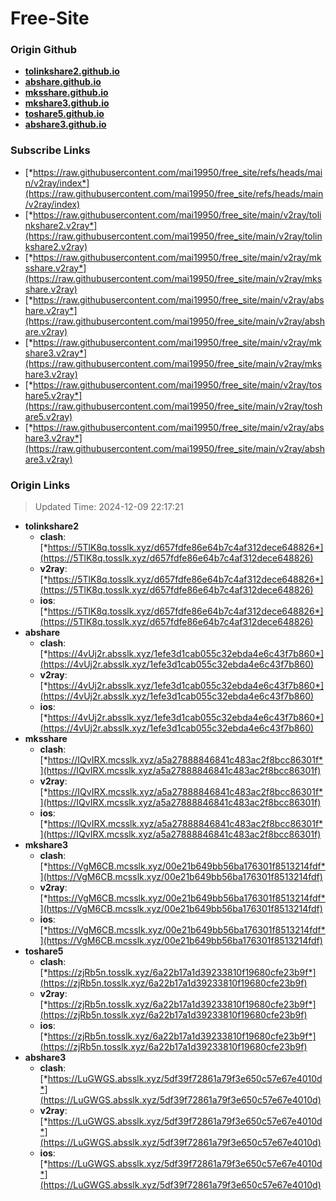 # Free-Site

### Origin Github

- [**tolinkshare2.github.io**](https://github.com/tolinkshare2/tolinkshare2.github.io)
- [**abshare.github.io**](https://github.com/abshare/abshare.github.io)
- [**mksshare.github.io**](https://github.com/mksshare/mksshare.github.io)
- [**mkshare3.github.io**](https://github.com/mkshare3/mkshare3.github.io)
- [**toshare5.github.io**](https://github.com/toshare5/toshare5.github.io)
- [**abshare3.github.io**](https://github.com/abshare3/abshare3.github.io)

### Subscribe Links

- [*https://raw.githubusercontent.com/mai19950/free_site/refs/heads/main/v2ray/index*](https://raw.githubusercontent.com/mai19950/free_site/refs/heads/main/v2ray/index)
- [*https://raw.githubusercontent.com/mai19950/free_site/main/v2ray/tolinkshare2.v2ray*](https://raw.githubusercontent.com/mai19950/free_site/main/v2ray/tolinkshare2.v2ray)
- [*https://raw.githubusercontent.com/mai19950/free_site/main/v2ray/mksshare.v2ray*](https://raw.githubusercontent.com/mai19950/free_site/main/v2ray/mksshare.v2ray)
- [*https://raw.githubusercontent.com/mai19950/free_site/main/v2ray/abshare.v2ray*](https://raw.githubusercontent.com/mai19950/free_site/main/v2ray/abshare.v2ray)
- [*https://raw.githubusercontent.com/mai19950/free_site/main/v2ray/mkshare3.v2ray*](https://raw.githubusercontent.com/mai19950/free_site/main/v2ray/mkshare3.v2ray)
- [*https://raw.githubusercontent.com/mai19950/free_site/main/v2ray/toshare5.v2ray*](https://raw.githubusercontent.com/mai19950/free_site/main/v2ray/toshare5.v2ray)
- [*https://raw.githubusercontent.com/mai19950/free_site/main/v2ray/abshare3.v2ray*](https://raw.githubusercontent.com/mai19950/free_site/main/v2ray/abshare3.v2ray)

### Origin Links

> Updated Time: 2024-12-09 22:17:21

- **tolinkshare2**
  - **clash**: [*https://5TlK8q.tosslk.xyz/d657fdfe86e64b7c4af312dece648826*](https://5TlK8q.tosslk.xyz/d657fdfe86e64b7c4af312dece648826)
  - **v2ray**: [*https://5TlK8q.tosslk.xyz/d657fdfe86e64b7c4af312dece648826*](https://5TlK8q.tosslk.xyz/d657fdfe86e64b7c4af312dece648826)
  - **ios**: [*https://5TlK8q.tosslk.xyz/d657fdfe86e64b7c4af312dece648826*](https://5TlK8q.tosslk.xyz/d657fdfe86e64b7c4af312dece648826)
- **abshare**
  - **clash**: [*https://4vUj2r.absslk.xyz/1efe3d1cab055c32ebda4e6c43f7b860*](https://4vUj2r.absslk.xyz/1efe3d1cab055c32ebda4e6c43f7b860)
  - **v2ray**: [*https://4vUj2r.absslk.xyz/1efe3d1cab055c32ebda4e6c43f7b860*](https://4vUj2r.absslk.xyz/1efe3d1cab055c32ebda4e6c43f7b860)
  - **ios**: [*https://4vUj2r.absslk.xyz/1efe3d1cab055c32ebda4e6c43f7b860*](https://4vUj2r.absslk.xyz/1efe3d1cab055c32ebda4e6c43f7b860)
- **mksshare**
  - **clash**: [*https://IQvIRX.mcsslk.xyz/a5a27888846841c483ac2f8bcc86301f*](https://IQvIRX.mcsslk.xyz/a5a27888846841c483ac2f8bcc86301f)
  - **v2ray**: [*https://IQvIRX.mcsslk.xyz/a5a27888846841c483ac2f8bcc86301f*](https://IQvIRX.mcsslk.xyz/a5a27888846841c483ac2f8bcc86301f)
  - **ios**: [*https://IQvIRX.mcsslk.xyz/a5a27888846841c483ac2f8bcc86301f*](https://IQvIRX.mcsslk.xyz/a5a27888846841c483ac2f8bcc86301f)
- **mkshare3**
  - **clash**: [*https://VgM6CB.mcsslk.xyz/00e21b649bb56ba176301f8513214fdf*](https://VgM6CB.mcsslk.xyz/00e21b649bb56ba176301f8513214fdf)
  - **v2ray**: [*https://VgM6CB.mcsslk.xyz/00e21b649bb56ba176301f8513214fdf*](https://VgM6CB.mcsslk.xyz/00e21b649bb56ba176301f8513214fdf)
  - **ios**: [*https://VgM6CB.mcsslk.xyz/00e21b649bb56ba176301f8513214fdf*](https://VgM6CB.mcsslk.xyz/00e21b649bb56ba176301f8513214fdf)
- **toshare5**
  - **clash**: [*https://zjRb5n.tosslk.xyz/6a22b17a1d39233810f19680cfe23b9f*](https://zjRb5n.tosslk.xyz/6a22b17a1d39233810f19680cfe23b9f)
  - **v2ray**: [*https://zjRb5n.tosslk.xyz/6a22b17a1d39233810f19680cfe23b9f*](https://zjRb5n.tosslk.xyz/6a22b17a1d39233810f19680cfe23b9f)
  - **ios**: [*https://zjRb5n.tosslk.xyz/6a22b17a1d39233810f19680cfe23b9f*](https://zjRb5n.tosslk.xyz/6a22b17a1d39233810f19680cfe23b9f)
- **abshare3**
  - **clash**: [*https://LuGWGS.absslk.xyz/5df39f72861a79f3e650c57e67e4010d*](https://LuGWGS.absslk.xyz/5df39f72861a79f3e650c57e67e4010d)
  - **v2ray**: [*https://LuGWGS.absslk.xyz/5df39f72861a79f3e650c57e67e4010d*](https://LuGWGS.absslk.xyz/5df39f72861a79f3e650c57e67e4010d)
  - **ios**: [*https://LuGWGS.absslk.xyz/5df39f72861a79f3e650c57e67e4010d*](https://LuGWGS.absslk.xyz/5df39f72861a79f3e650c57e67e4010d)
